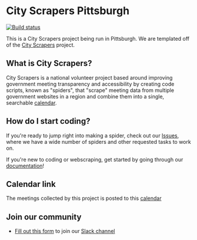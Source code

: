 # City Scrapers Pittsburgh

[![Build status](https://github.com/pgh-public-meetings/city-scrapers-pitt/workflows/CI/badge.svg)](https://github.com/pgh-public-meetings/city-scrapers-pitt/actions)

This is a City Scrapers project being run in Pittsburgh. We are templated off of the [City Scrapers](https://cityscrapers.org) project.

## What is City Scrapers?

City Scrapers is a national volunteer project based around improving government meeting transparency and accessibility by creating code scripts, known as "spiders", that "scrape" meeting data from multiple government websites in a region and combine them into a single, searchable [calendar](https://pgh-public-meetings.github.io/events/). 

## How do I start coding?

If you're ready to jump right into making a spider, check out our [Issues](), where we have a wide number of spiders and other requested tasks to work on.

If you're new to coding or webscraping, get started by going through our [documentation](https://pgh-public-meetings.github.io/city-scrapers-pitt)!

## Calendar link

The meetings collected by this project is posted to this [calendar](https://pgh-public-meetings.github.io/events/)

## Join our community

- [Fill out this form](https://airtable.com/shrRv027NLgToRFd6) to join our [Slack channel](https://citybureau.slack.com/#labs_city_scrapers)
